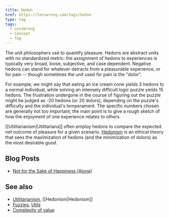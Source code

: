 ```yaml
---
title: Hedon
href: https://lesswrong.com/tags/hedon
type: tag
tags:
  - LessWrong
  - Concept
  - Tag
---
```


The unit philosophers use to quantify pleasure. Hedons are abstract units with no standardized metric: the assignment of hedons to experiences is typically very broad, loose, subjective, and case dependent. Negative hedons can stand for whatever detracts from a pleasurable experience, or for pain -- though sometimes the unit used for pain is the "dolor".

For example, we might say that eating an ice cream cone yields 3 hedons to a normal individual, while solving an intensely difficult logic puzzle yields 15 hedons. The frustration undergone in the course of figuring out the puzzle might be judged as -20 hedons (or 20 dolors), depending on the puzzle's difficulty and the individual's temperament. The specific numbers chosen are generally not too important; the main point is to give a rough sketch of how the enjoyment of one experience relates to others.

[[Utilitarianism|Utilitarians]] often employ hedons to compare the expected net outcome of pleasure for a given scenario. [Hedonism](https://www.lesswrong.com/tag/hedonism) is an ethical theory that sees the maximization of hedons (and the minimization of dolors) as the most desirable good.

Blog Posts
----------

*   [Not for the Sake of Happiness (Alone)](http://lesswrong.com/lw/lb/not_for_the_sake_of_happiness_alone/)

See also
--------

*   [Utilitarianism](https://www.lesswrong.com/tag/utilitarianism), [[Hedonism|Hedonism]]
*   [Fuzzies](https://www.lesswrong.com/tag/fuzzies), [Utils](https://wiki.lesswrong.com/wiki/Utils)
*   [Complexity of value](https://www.lesswrong.com/tag/complexity-of-value)